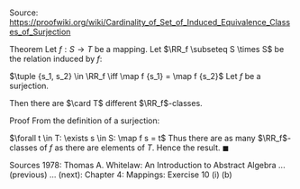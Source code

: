 # 

Source: https://proofwiki.org/wiki/Cardinality_of_Set_of_Induced_Equivalence_Classes_of_Surjection

Theorem
Let $f: S \to T$ be a mapping.
Let $\RR_f \subseteq S \times S$ be the relation induced by $f$:

$\tuple {s_1, s_2} \in \RR_f \iff \map f {s_1} = \map f {s_2}$
Let $f$ be a surjection.

Then there are $\card T$ different $\RR_f$-classes.


Proof
From the definition of a surjection:

$\forall t \in T: \exists s \in S: \map f s = t$
Thus there are as many $\RR_f$-classes of $f$ as there are elements of $T$.
Hence the result.
$\blacksquare$


Sources
1978: Thomas A. Whitelaw: An Introduction to Abstract Algebra ... (previous) ... (next): Chapter $4$: Mappings: Exercise $10 \ \text{(i) (b)}$




